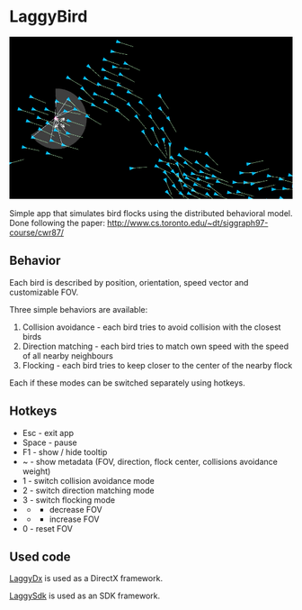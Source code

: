 # LaggyBird

![flock](/imgs/flock.png)

Simple app that simulates bird flocks using the distributed behavioral model.
Done following the paper: http://www.cs.toronto.edu/~dt/siggraph97-course/cwr87/

## Behavior
Each bird is described by position, orientation, speed vector and customizable FOV.

Three simple behaviors are available:
1. Collision avoidance - each bird tries to avoid collision with the closest birds
2. Direction matching - each bird tries to match own speed with the speed of all nearby neighbours
3. Flocking - each bird tries to keep closer to the center of the nearby flock

Each if these modes can be switched separately using hotkeys.

## Hotkeys
* Esc - exit app
* Space - pause
* F1 - show / hide tooltip
* ~ - show metadata (FOV, direction, flock center, collisions avoidance weight)
* 1 - switch collision avoidance mode
* 2 - switch direction matching mode
* 3 - switch flocking mode
* - - decrease FOV
* + - increase FOV
* 0 - reset FOV

## Used code
[LaggyDx](https://github.com/WowSoLaggy/LaggyDx) is used as a DirectX framework.

[LaggySdk](https://github.com/WowSoLaggy/LaggySdk) is used as an SDK framework.
